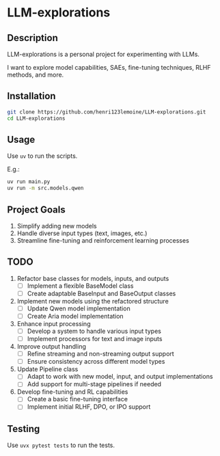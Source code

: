 # LLM-explorations

## Description

LLM-explorations is a personal project for experimenting with LLMs.

I want to explore model capabilities, SAEs, fine-tuning techniques, RLHF methods, and more.

## Installation

```bash
git clone https://github.com/henri123lemoine/LLM-explorations.git
cd LLM-explorations
```

## Usage

Use `uv` to run the scripts.

E.g.:

```bash
uv run main.py
uv run -m src.models.qwen
```

## Project Goals

1. Simplify adding new models
2. Handle diverse input types (text, images, etc.)
3. Streamline fine-tuning and reinforcement learning processes

## TODO

1. Refactor base classes for models, inputs, and outputs
   - [ ] Implement a flexible BaseModel class
   - [ ] Create adaptable BaseInput and BaseOutput classes

2. Implement new models using the refactored structure
   - [ ] Update Qwen model implementation
   - [ ] Create Aria model implementation

3. Enhance input processing
   - [ ] Develop a system to handle various input types
   - [ ] Implement processors for text and image inputs

4. Improve output handling
   - [ ] Refine streaming and non-streaming output support
   - [ ] Ensure consistency across different model types

5. Update Pipeline class
   - [ ] Adapt to work with new model, input, and output implementations
   - [ ] Add support for multi-stage pipelines if needed

6. Develop fine-tuning and RL capabilities
   - [ ] Create a basic fine-tuning interface
   - [ ] Implement initial RLHF, DPO, or IPO support

## Testing

Use `uvx pytest tests` to run the tests.
